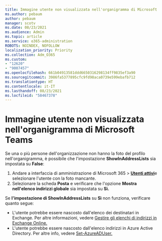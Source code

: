 ```yaml
---
title: Immagine utente non visualizzata nell'organigramma di Microsoft Teams
ms.author: pebaum
author: pebaum
manager: scotv
ms.date: 08/23/2021
ms.audience: Admin
ms.topic: article
ms.service: o365-administration
ROBOTS: NOINDEX, NOFOLLOW
localization_priority: Priority
ms.collection: Adm_O365
ms.custom:
- "12620"
- "9007457"
ms.openlocfilehash: 661b04913581ddd6650316298134ff9835ef3a90
ms.sourcegitcommit: 3986fa5377895cfc9fd98aca0739e599ebafb712
ms.translationtype: HT
ms.contentlocale: it-IT
ms.lasthandoff: 08/23/2021
ms.locfileid: "58467378"
---
```

# <a name="user-picture-not-showing-in-microsoft-teams-organization-chart"></a>Immagine utente non visualizzata nell'organigramma di Microsoft Teams

Se una o più persone dell'organizzazione non hanno la foto del profilo nell'organigramma, è possibile che l'impostazione **ShowInAddressLists** sia impostata su **False**:

1. Andare a interfaccia di amministrazione di Microsoft 365 > [**Utenti attivi**](https://admin.microsoft.com/Adminportal/Home?source=applauncher#/users)e selezionare l'utente con la foto mancante. 
1. Selezionare la scheda **Posta** e verificare che l'opzione **Mostra nell'elenco indirizzi globale** sia impostata su **Sì.** 

Se **l'impostazione di ShowInAddressLists** su **Sì** non funziona, verificare quanto segue:

- L'utente potrebbe essere nascosto dall'elenco dei destinatari in Exchange. Per altre informazioni, vedere [Gestire gli elenchi di indirizzi in Exchange Online.](https://docs.microsoft.com/exchange/address-books/address-lists/manage-address-lists#use-the-eac-to-hide-recipients-from-address-lists) 
- L'utente potrebbe essere nascosto dall'elenco indirizzi in Azure Active Directory. Per altre info, vedere [Set-AzureADUser.](https://docs.microsoft.com/powershell/module/azuread/set-azureaduser?view=azureadps-2.0) 
